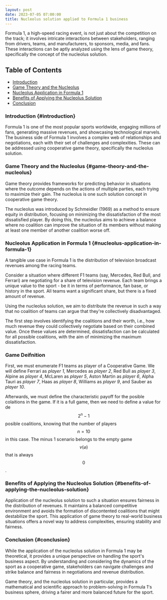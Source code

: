 ```yaml
---
layout: post
date: 2023-07-05 07:00:00
title: Nucleolus solution applied to Formula 1 business
---
```

Formula 1, a high-speed racing event, is not just about the competition on the track; it involves intricate interactions between stakeholders, ranging from drivers, teams, and manufacturers, to sponsors, media, and fans. These interactions can be aptly analyzed using the lens of game theory, specifically the concept of the nucleolus solution. 

## Table of Contents

- [Introduction](#introduction)
- [Game Theory and the Nucleolus](#game-theory-and-the-nucleolus)
- [Nucleolus Application in Formula 1](#nucleolus-application-in-formula-1)
- [Benefits of Applying the Nucleolus Solution](#benefits-of-applying-the-nucleolus-solution)
- [Conclusion](#conclusion)

### Introduction {#introduction}

Formula 1 is one of the most popular sports worldwide, engaging millions of fans, generating massive revenues, and showcasing technological marvels. The business side of Formula 1 involves a complex web of relationships and negotiations, each with their set of challenges and complexities. These can be addressed using cooperative game theory, specifically the nucleolus solution.

### Game Theory and the Nucleolus {#game-theory-and-the-nucleolus}

Game theory provides frameworks for predicting behavior in situations where the outcome depends on the actions of multiple parties, each trying to maximize their gain. The nucleolus is one such solution concept in cooperative game theory. 

The nucleolus was introduced by Schmeidler (1969) as a method to ensure equity in distribution, focusing on minimizing the dissatisfaction of the most dissatisfied player. By doing this, the nucleolus aims to achieve a balance where no coalition can improve the situation of its members without making at least one member of another coalition worse off.

### Nucleolus Application in Formula 1 {#nucleolus-application-in-formula-1}

A tangible use case in Formula 1 is the distribution of television broadcast revenues among the racing teams. 

Consider a situation where different F1 teams (say, Mercedes, Red Bull, and Ferrari) are negotiating for a share of television revenue. Each team brings a unique value to the sport - be it in terms of performance, fan base, or history in the sport. All teams want a significant share, but there is a fixed amount of revenue. 

Using the nucleolus solution, we aim to distribute the revenue in such a way that no coalition of teams can argue that they're collectively disadvantaged. 

The first step involves identifying the coalitions and their worth, i.e., how much revenue they could collectively negotiate based on their combined value. Once these values are determined, dissatisfaction can be calculated for all possible coalitions, with the aim of minimizing the maximum dissatisfaction.

### Game Deifnition

First, we must enumerate F1 teams as player of a Cooperative Game. We will define Ferrari as *player 1*, Mercedes as *player 2*, Red Bull as *player 3*, Alpine as *player 4*, McLaren as *player 5*, Aston Martin as *player 6*, Alpha Tauri as *player 7*, Haas as *player 8*, Williams as *player 9*, and Sauber as *player 10*.

Afterwards, we must define the characteristic payoff for the posible colaitions in the game. If it is a full game, then we need to define a value for de $$2^n - 1$$ posible coalitions, knowing that the number of players $$n = 10$$ in this case. The minus 1 scenario belongs to the empty game $$v({\varnothing})$$ that is always $$0$$.   

### Benefits of Applying the Nucleolus Solution {#benefits-of-applying-the-nucleolus-solution}

Application of the nucleolus solution to such a situation ensures fairness in the distribution of revenues. It maintains a balanced competitive environment and avoids the formation of discontented coalitions that might destabilize the sport. This application of game theory to real-world business situations offers a novel way to address complexities, ensuring stability and fairness.

### Conclusion {#conclusion}

While the application of the nucleolus solution in Formula 1 may be theoretical, it provides a unique perspective on handling the sport's business aspect. By understanding and considering the dynamics of the sport as a cooperative game, stakeholders can navigate challenges and strike balance and fairness in negotiations and revenue distribution.

Game theory, and the nucleolus solution in particular, provides a mathematical and scientific approach to problem-solving in Formula 1's business sphere, driving a fairer and more balanced future for the sport.

<div id="nucleolus-in-f1-react-app"></div>